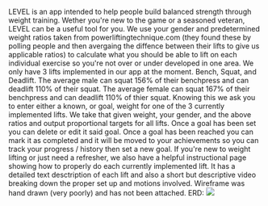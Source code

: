 LEVEL is an app intended to help people build balanced strength through weight training.  Wether you're new to the game or a seasoned veteran, LEVEL can be a useful tool for you.  We use your gender and predetermined weight ratios taken from powerliftingtechnique.com (they found these by polling people and then avergaing the diffence between their lifts to give us applicable ratios) to calculate what you should be able to lift on each individual exercise so you're not over or under developed in one area.
We only have 3 lifts implemented in our app at the moment.  Bench, Squat, and Deadlift.  The average male can squat 156% of their benchpress and can deadlift 110% of their squat.  The average female can squat 167% of their benchpress and can deadlift 110% of thier squat.  Knowing this we ask you to enter either a known, or goal, weight for one of the 3 currently implemented lifts.  We take that given weight, your gender, and the above ratios and output proportional targets for all lifts.
Once a goal has been set you can delete or edit it said goal.
Once a goal has been reached you can mark it as completed and it will be moved to your achievements so you can track your progress / history then set a new goal.
If you're new to weight lifting or just need a refresher, we also have a helpful instructional page showing how to properly do each currently implemented lift. It has a detailed text desctription of each lift and also a short but descriptive video breaking down the proper set up and motions involved.
Wireframe was hand drawn (very poorly) and has not been attached.
ERD: <img src={./images/ERD.png}/>